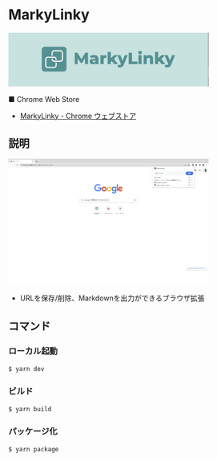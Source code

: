 # MarkyLinky

<img src="./doc/main.png"  width="400"/>

■ Chrome Web Store
 - [MarkyLinky - Chrome ウェブストア](https://chrome.google.com/webstore/detail/markylinky/kjjjfmbnaamaogjpjdgeiffgjabbpmfp?hl=ja)


## 説明

<img src="./doc/screen.jpg"  width="400"/>

 - URLを保存/削除、Markdownを出力ができるブラウザ拡張

## コマンド

### ローカル起動

```bash
$ yarn dev
```

### ビルド

```bash
$ yarn build
```

### パッケージ化

```bash
$ yarn package
```
